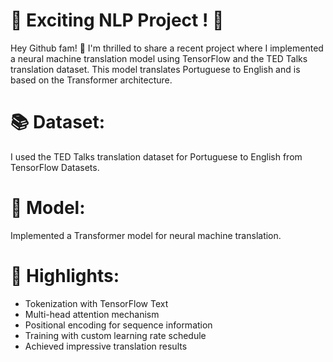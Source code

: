# 🚀 Exciting NLP Project ! 🚀

Hey Github fam! 👋 I'm thrilled to share a recent project where I implemented a neural machine translation model using TensorFlow and the TED Talks translation dataset. This model translates Portuguese to English and is based on the Transformer architecture.


# 📚 Dataset: 
I used the TED Talks translation dataset for Portuguese to English from TensorFlow Datasets.

# 🧠 Model:
Implemented a Transformer model for neural machine translation.

# 🚀 Highlights:
- Tokenization with TensorFlow Text
- Multi-head attention mechanism
- Positional encoding for sequence information
- Training with custom learning rate schedule
- Achieved impressive translation results
